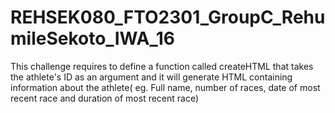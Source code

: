 # REHSEK080_FTO2301_GroupC_RehumileSekoto_IWA_16

This challenge requires to define a function called createHTML that takes the athlete's ID as an argument and it will generate HTML containing information about the athlete( eg. Full name, number of races, date of most recent race and duration of most recent race)
